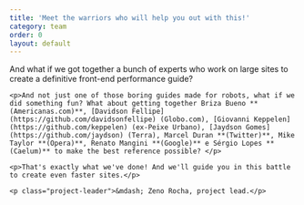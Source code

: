 ```yaml
---
title: 'Meet the warriors who will help you out with this!'
category: team
order: 0
layout: default
---
```


<div class="article">

  <div class="content-right">
    <p>And what if we got together a bunch of experts who work on large sites to create a definitive front-end performance guide?</p>

    <p>And not just one of those boring guides made for robots, what if we did something fun? What about getting together Briza Bueno **(Americanas.com)**, [Davidson Fellipe](https://github.com/davidsonfellipe) (Globo.com), [Giovanni Keppelen](https://github.com/keppelen) (ex-Peixe Urbano), [Jaydson Gomes](https://github.com/jaydson) (Terra), Marcel Duran **(Twitter)**, Mike Taylor **(Opera)**, Renato Mangini **(Google)** e Sérgio Lopes **(Caelum)** to make the best reference possible? </p>

    <p>That's exactly what we've done! And we'll guide you in this battle to create even faster sites.</p>

    <p class="project-leader">&mdash; Zeno Rocha, project lead.</p>

  </div>

</div>